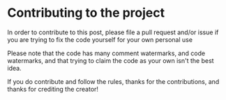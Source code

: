 # Contributing to the project

In order to contribute to this post, please file a pull request and/or issue if you are trying to fix the code yourself for your own personal use

Please note that the code has many comment watermarks, and code watermarks, and that trying to claim the code as your own isn't the best idea.

If you do contribute and follow the rules, thanks for the contributions, and thanks for crediting the creator!
